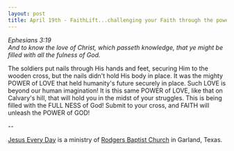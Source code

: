 ```yaml
---
layout: post
title: April 19th - FaithLift...challenging your Faith through the power of
---
```


_Ephesians 3:19  
And to know the love of Christ, which passeth knowledge, that ye
might be filled with all the fulness of God._

The soldiers put nails through His hands and feet, securing Him to
the wooden cross, but the nails didn't hold His body in place. It was
the mighty POWER of LOVE that held humanity's future securely in
place. Such LOVE is beyond our human imagination! It is this same
POWER of LOVE, like that on Calvary's hill, that will hold you in the
midst of your struggles. This is being filled with the FULL NESS of
God! Submit to your cross, and FAITH will unleash the POWER of GOD!

 --

<a href=http://jesuseveryday.net>Jesus Every Day</a> is a ministry of <a href=http://rodgersbaptist.net>Rodgers Baptist Church</a> in Garland, Texas.
